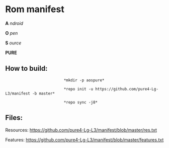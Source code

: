 **Rom manifest**
================================================

**A** *ndroid*

**O** *pen*

**S** *ource*

**PURE**





How to build:
----------------------------
                              
                              
                              
                              *mkdir -p aospure*

                              *repo init -u https://github.com/pure4-Lg-L3/manifest -b master*

                              *repo sync -j8*



Files:
-----------------------

Resources: https://github.com/pure4-Lg-L3/manifest/blob/master/res.txt

Features: https://github.com/pure4-Lg-L3/manifest/blob/master/features.txt
